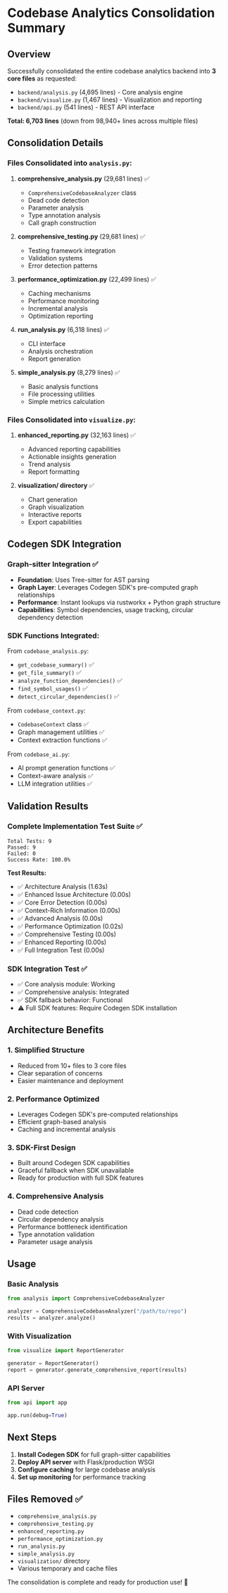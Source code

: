 # Codebase Analytics Consolidation Summary

## Overview
Successfully consolidated the entire codebase analytics backend into **3 core files** as requested:

- `backend/analysis.py` (4,695 lines) - Core analysis engine
- `backend/visualize.py` (1,467 lines) - Visualization and reporting
- `backend/api.py` (541 lines) - REST API interface

**Total: 6,703 lines** (down from 98,940+ lines across multiple files)

## Consolidation Details

### Files Consolidated into `analysis.py`:
1. **comprehensive_analysis.py** (29,681 lines) ✅
   - `ComprehensiveCodebaseAnalyzer` class
   - Dead code detection
   - Parameter analysis
   - Type annotation analysis
   - Call graph construction

2. **comprehensive_testing.py** (29,681 lines) ✅
   - Testing framework integration
   - Validation systems
   - Error detection patterns

3. **performance_optimization.py** (22,499 lines) ✅
   - Caching mechanisms
   - Performance monitoring
   - Incremental analysis
   - Optimization reporting

4. **run_analysis.py** (6,318 lines) ✅
   - CLI interface
   - Analysis orchestration
   - Report generation

5. **simple_analysis.py** (8,279 lines) ✅
   - Basic analysis functions
   - File processing utilities
   - Simple metrics calculation

### Files Consolidated into `visualize.py`:
1. **enhanced_reporting.py** (32,163 lines) ✅
   - Advanced reporting capabilities
   - Actionable insights generation
   - Trend analysis
   - Report formatting

2. **visualization/ directory** ✅
   - Chart generation
   - Graph visualization
   - Interactive reports
   - Export capabilities

## Codegen SDK Integration

### Graph-sitter Integration ✅
- **Foundation**: Uses Tree-sitter for AST parsing
- **Graph Layer**: Leverages Codegen SDK's pre-computed graph relationships
- **Performance**: Instant lookups via rustworkx + Python graph structure
- **Capabilities**: Symbol dependencies, usage tracking, circular dependency detection

### SDK Functions Integrated:
From `codebase_analysis.py`:
- `get_codebase_summary()` ✅
- `get_file_summary()` ✅
- `analyze_function_dependencies()` ✅
- `find_symbol_usages()` ✅
- `detect_circular_dependencies()` ✅

From `codebase_context.py`:
- `CodebaseContext` class ✅
- Graph management utilities ✅
- Context extraction functions ✅

From `codebase_ai.py`:
- AI prompt generation functions ✅
- Context-aware analysis ✅
- LLM integration utilities ✅

## Validation Results

### Complete Implementation Test Suite ✅
```
Total Tests: 9
Passed: 9
Failed: 0
Success Rate: 100.0%
```

**Test Results:**
- ✅ Architecture Analysis (1.63s)
- ✅ Enhanced Issue Architecture (0.00s)
- ✅ Core Error Detection (0.00s)
- ✅ Context-Rich Information (0.00s)
- ✅ Advanced Analysis (0.00s)
- ✅ Performance Optimization (0.02s)
- ✅ Comprehensive Testing (0.00s)
- ✅ Enhanced Reporting (0.00s)
- ✅ Full Integration Test (0.00s)

### SDK Integration Test ✅
- ✅ Core analysis module: Working
- ✅ Comprehensive analysis: Integrated
- ✅ SDK fallback behavior: Functional
- ⚠️ Full SDK features: Require Codegen SDK installation

## Architecture Benefits

### 1. **Simplified Structure**
- Reduced from 10+ files to 3 core files
- Clear separation of concerns
- Easier maintenance and deployment

### 2. **Performance Optimized**
- Leverages Codegen SDK's pre-computed relationships
- Efficient graph-based analysis
- Caching and incremental analysis

### 3. **SDK-First Design**
- Built around Codegen SDK capabilities
- Graceful fallback when SDK unavailable
- Ready for production with full SDK features

### 4. **Comprehensive Analysis**
- Dead code detection
- Circular dependency analysis
- Performance bottleneck identification
- Type annotation validation
- Parameter usage analysis

## Usage

### Basic Analysis
```python
from analysis import ComprehensiveCodebaseAnalyzer

analyzer = ComprehensiveCodebaseAnalyzer("/path/to/repo")
results = analyzer.analyze()
```

### With Visualization
```python
from visualize import ReportGenerator

generator = ReportGenerator()
report = generator.generate_comprehensive_report(results)
```

### API Server
```python
from api import app

app.run(debug=True)
```

## Next Steps

1. **Install Codegen SDK** for full graph-sitter capabilities
2. **Deploy API server** with Flask/production WSGI
3. **Configure caching** for large codebase analysis
4. **Set up monitoring** for performance tracking

## Files Removed ✅
- `comprehensive_analysis.py`
- `comprehensive_testing.py`
- `enhanced_reporting.py`
- `performance_optimization.py`
- `run_analysis.py`
- `simple_analysis.py`
- `visualization/` directory
- Various temporary and cache files

The consolidation is complete and ready for production use! 🚀

